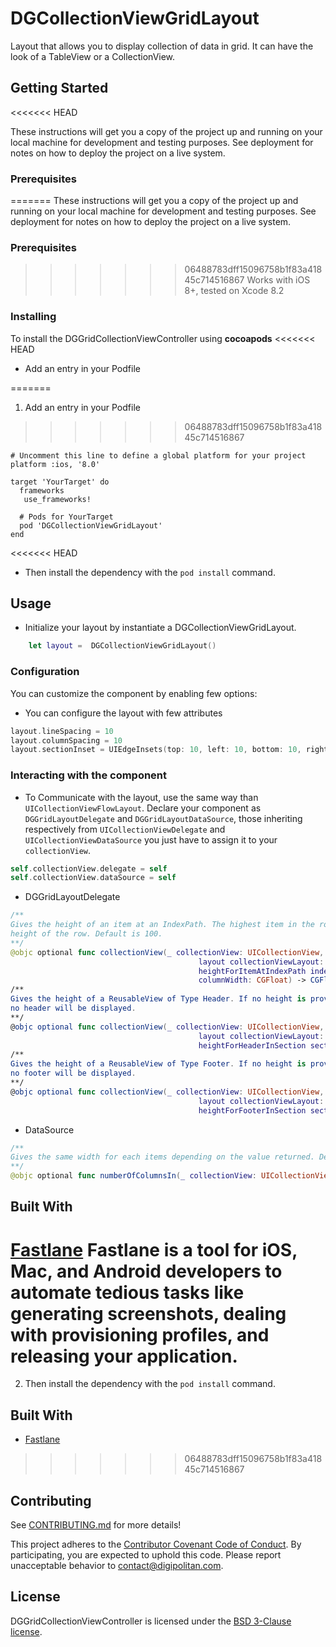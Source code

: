 # DGCollectionViewGridLayout

Layout that allows you to display collection of data in grid.
It can have the look of a TableView or a CollectionView.

## Getting Started
<<<<<<< HEAD

These instructions will get you a copy of the project up and running on your local machine for development and testing purposes. See deployment for notes on how to deploy the project on a live system.

### Prerequisites

=======
These instructions will get you a copy of the project up and running on your local machine for development and testing purposes. See deployment for notes on how to deploy the project on a live system.

### Prerequisites
>>>>>>> 06488783dff15096758b1f83a41845c714516867
Works with iOS 8+, tested on Xcode 8.2

### Installing

To install the DGGridCollectionViewController using **cocoapods**
<<<<<<< HEAD

- Add an entry in your Podfile  

=======
1. Add an entry in your Podfile
>>>>>>> 06488783dff15096758b1f83a41845c714516867
```
# Uncomment this line to define a global platform for your project
platform :ios, '8.0'

target 'YourTarget' do
  frameworks
   use_frameworks!

  # Pods for YourTarget
  pod 'DGCollectionViewGridLayout'
end
```

<<<<<<< HEAD
- Then install the dependency with the `pod install` command.

## Usage

- Initialize your layout by instantiate a DGCollectionViewGridLayout.

```swift
	let layout =  DGCollectionViewGridLayout()
```



### Configuration

You can customize the component by enabling few options:

-  You can configure the layout with few attributes

```swift
layout.lineSpacing = 10
layout.columnSpacing = 10
layout.sectionInset = UIEdgeInsets(top: 10, left: 10, bottom: 10, right: 10)
```

### Interacting with the component

- To Communicate with the layout, use the same way than `UICollectionViewFlowLayout`. Declare your component as `DGGridLayoutDelegate` and `DGGridLayoutDataSource`, those inheriting respectively from `UICollectionViewDelegate` and `UICollectionViewDataSource` you just have to assign it to your `collectionView`.

```swift
self.collectionView.delegate = self
self.collectionView.dataSource = self
```

- DGGridLayoutDelegate

```swift
/**
Gives the height of an item at an IndexPath. The highest item in the row will set the
height of the row. Default is 100.
**/
@objc optional func collectionView(_ collectionView: UICollectionView,
                                          layout collectionViewLayout: DGCollectionViewGridLayout,
                                          heightForItemAtIndexPath indexPath: IndexPath,
                                          columnWidth: CGFloat) -> CGFloat
/**
Gives the height of a ReusableView of Type Header. If no height is provided,
no header will be displayed.
**/
@objc optional func collectionView(_ collectionView: UICollectionView,
                                          layout collectionViewLayout: DGCollectionViewGridLayout,
                                          heightForHeaderInSection section: Int) -> CGFloat
/**
Gives the height of a ReusableView of Type Footer. If no height is provided,
no footer will be displayed.
**/
@objc optional func collectionView(_ collectionView: UICollectionView,
                                          layout collectionViewLayout: DGCollectionViewGridLayout,
                                          heightForFooterInSection section: Int) -> CGFloat
```

- DataSource

```swift
/**
Gives the same width for each items depending on the value returned. Default is 1.
**/
@objc optional func numberOfColumnsIn(_ collectionView: UICollectionView) -> Int
```


## Built With

[Fastlane](https://fastlane.tools/)
Fastlane is a tool for iOS, Mac, and Android developers to automate tedious tasks like generating screenshots, dealing with provisioning profiles, and releasing your application.
=======
2. Then install the dependency with the `pod install` command.

## Built With
* [Fastlane](https://fastlane.tools/)

>>>>>>> 06488783dff15096758b1f83a41845c714516867

## Contributing

See [CONTRIBUTING.md](CONTRIBUTING.md) for more details!

This project adheres to the [Contributor Covenant Code of Conduct](CODE_OF_CONDUCT.md).
By participating, you are expected to uphold this code. Please report
unacceptable behavior to [contact@digipolitan.com](mailto:contact@digipolitan.com).

## License

DGGridCollectionViewController is licensed under the [BSD 3-Clause license](LICENSE).
